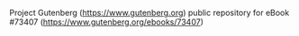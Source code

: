 Project Gutenberg (https://www.gutenberg.org) public repository for eBook #73407 (https://www.gutenberg.org/ebooks/73407)
